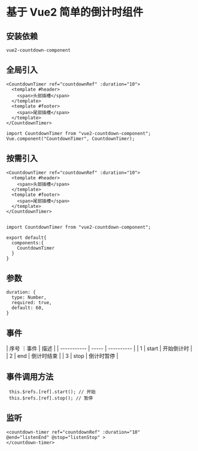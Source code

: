 # 基于 Vue2 简单的倒计时组件

## 安装依赖

```
vue2-countdown-component
```

## 全局引入

```
<CountdownTimer ref="countdownRef" :duration="10">
  <template #header>
    <span>头部插槽</span>
  </template>
  <template #footer>
    <span>尾部插槽</span>
  </template>
</CountdownTimer>

import CountdownTimer from "vue2-countdown-component";
Vue.component("CountdownTimer", CountdownTimer);

```

## 按需引入

```
<CountdownTimer ref="countdownRef" :duration="10">
  <template #header>
    <span>头部插槽</span>
  </template>
  <template #footer>
    <span>尾部插槽</span>
  </template>
</CountdownTimer>


import CountdownTimer from "vue2-countdown-component";

export default{
  components:{
    CountdownTimer
  }
}

```

## 参数

```
duration: {
  type: Number,
  required: true,
  default: 60,
}

```

## 事件

| 序号 ｜事件 | 描述  |
| ----------- | ----- | ---------- |
| 1           | start | 开始倒计时 |
| 2           | end   | 倒计时结束 |
| 3           | stop  | 倒计时暂停 |

## 事件调用方法

```
 this.$refs.[ref].start(); // 开始
 this.$refs.[ref].stop(); // 暂停

```

## 监听

```
<countdown-timer ref="countdownRef" :duration="10"
@end="listenEnd" @stop="listenStop" >
</countdown-timer>
```
